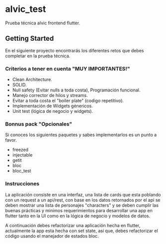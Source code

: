 # alvic_test

Prueba técnica alvic frontend flutter.

## Getting Started

En el siguiente proyecto encontrarás los diferentes retos que debes completar en la prueba técnica.

### Criterios a tener en cuenta "MUY IMPORTANTES!"

- Clean Architecture.
- SOLID.
- Null safety (Evitar nulls a toda costa), Programación funcional.
- Manejo corrector de hilos y streams.
- Evitar a toda costa el "boiler plate" (codigo repetitivo).
- Implementación de Widgets génericos.
- Unit test (lógica de negocio y widgets).

### Bonnus pack "Opcionales"

Si conoces los siguientes paquetes y sabes implementarlos es un punto a favor.

- freezed
- injectable
- getit
- bloc
- bloc_test

### Instrucciones

La aplicación consiste en una interfaz, una lista de cards que esta poblando con un request a un api/rest, con base en los datos retornados por el api se deben mostrar una lista de personajes "characters" y se deben cumplir las buenas prácticas y minimos requerimientos para desarrollar una app en flutter tanto en la UI como en la lógica de negocio y modelos de datos.

A continuación debes refactorizar una aplicación hecha en flutter, actualmente la app esta hecha con set state, así que, debes refactorizar el código usando el manejador de estados bloc.


